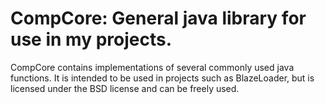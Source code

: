 CompCore: General java library for use in my projects.
========

CompCore contains implementations of several commonly used java functions.  It is intended to be used in projects such as BlazeLoader, but is licensed under the BSD license and can be freely used.